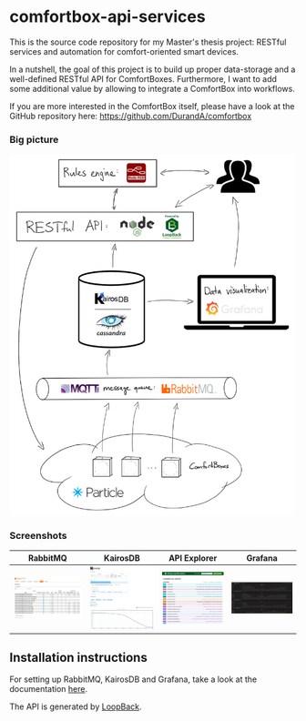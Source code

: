 # comfortbox-api-services
This is the source code repository for my Master's thesis project: RESTful services and automation for comfort-oriented smart devices.

In a nutshell, the goal of this project is to build up proper data-storage and a well-defined RESTful API for ComfortBoxes. Furthermore, I want to add some additional value by allowing to integrate a ComfortBox into workflows.

If you are more interested in the ComfortBox itself, please have a look at the GitHub repository here:  https://github.com/DurandA/comfortbox

### Big picture
<img src="./docs/images/big_picture.png" alt="Big picture" style="width: 500px;"/>

### Screenshots
| RabbitMQ                                | KairosDB                                | API Explorer                                    | Grafana                               |
|-----------------------------------------|-----------------------------------------|-------------------------------------------------|---------------------------------------|
| ![RabbitMQ](./docs/images/rabbitmq.png) | ![KairosDB](./docs/images/kairosdb.png) | ![API Explorer](./docs/images/api_explorer.png) | ![Grafana](./docs/images/grafana.png) |

## Installation instructions
For setting up RabbitMQ, KairosDB and Grafana, take a look at the documentation [here](./docs/setup_server.md).


The API is generated by [LoopBack](http://loopback.io).
